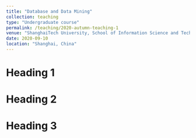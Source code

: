 ```yaml
---
title: "Database and Data Mining"
collection: teaching
type: "Undergraduate course"
permalink: /teaching/2020-autumn-teaching-1
venue: "ShanghaiTech University, School of Information Science and Technology"
date: 2020-09-10
location: "Shanghai, China"
---
```


<!---This is a description of a teaching experience. You can use markdown like any other post.--->

Heading 1
======

Heading 2
======

Heading 3
======
